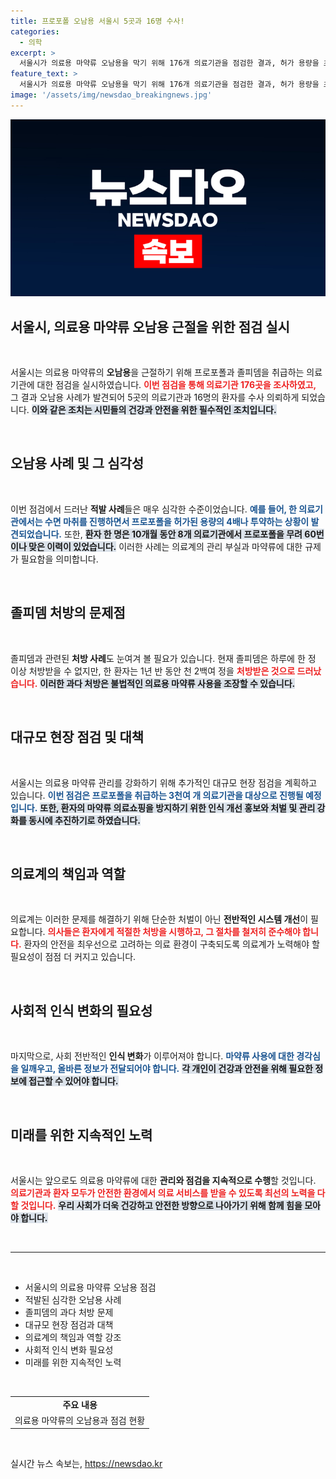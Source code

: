```yaml
---
title: 프로포폴 오남용 서울시 5곳과 16명 수사!
categories:
  - 의학
excerpt: >
  서울시가 의료용 마약류 오남용을 막기 위해 176개 의료기관을 점검한 결과, 허가 용량을 초과해 프로포폴을 투약한 5곳과 환자 16명이 적발됐다. 대규모 점검과 인식 개선을 통해 강력한 관리를 예고한 서울시의 실태를 주목하라!
feature_text: >
  서울시가 의료용 마약류 오남용을 막기 위해 176개 의료기관을 점검한 결과, 허가 용량을 초과해 프로포폴을 투약한 5곳과 환자 16명이 적발됐다. 대규모 점검과 인식 개선을 통해 강력한 관리를 예고한 서울시의 실태를 주목하라!
image: '/assets/img/newsdao_breakingnews.jpg'
---
```


<p><img src="/assets/img/newsdao_breakingnews.jpg" alt="koreaapp 속보" /></p>

<h2 data-ke-size="size26">서울시, 의료용 마약류 오남용 근절을 위한 점검 실시</h2>

<p data-ke-size="size16">&nbsp;</p>

<p>서울시는 의료용 마약류의 <b>오남용</b>을 근절하기 위해 프로포폴과 졸피뎀을 취급하는 의료기관에 대한 점검을 실시하였습니다. <b><span style="color: #ee2323;">이번 점검을 통해 의료기관 176곳을 조사하였고,</span></b> 그 결과 오남용 사례가 발견되어 5곳의 의료기관과 16명의 환자를 수사 의뢰하게 되었습니다. <b><span style="background-color: #21538527;">이와 같은 조치는 시민들의 건강과 안전을 위한 필수적인 조치입니다.</span></b> </p>

<p data-ke-size="size16">&nbsp;</p>

<h2 data-ke-size="size26">오남용 사례 및 그 심각성</h2>

<p data-ke-size="size16">&nbsp;</p>

<p>이번 점검에서 드러난 <b>적발 사례</b>들은 매우 심각한 수준이었습니다. <b><span style="color: #1a5490;">예를 들어, 한 의료기관에서는 수면 마취를 진행하면서 프로포폴을 허가된 용량의 4배나 투약하는 상황이 발견되었습니다.</span></b> 또한, <b><span style="background-color: #21538527;">환자 한 명은 10개월 동안 8개 의료기관에서 프로포폴을 무려 60번이나 맞은 이력이 있었습니다.</span></b> 이러한 사례는 의료계의 관리 부실과 마약류에 대한 규제가 필요함을 의미합니다.</p>

<p data-ke-size="size16">&nbsp;</p>

<h2 data-ke-size="size26">졸피뎀 처방의 문제점</h2>

<p data-ke-size="size16">&nbsp;</p>

<p>졸피뎀과 관련된 <b>처방 사례</b>도 눈여겨 볼 필요가 있습니다. 현재 졸피뎀은 하루에 한 정 이상 처방받을 수 없지만, 한 환자는 1년 반 동안 천 2백여 정을 <b><span style="color: #ee2323;">처방받은 것으로 드러났습니다.</span></b> <b><span style="background-color: #21538527;">이러한 과다 처방은 불법적인 의료용 마약류 사용을 조장할 수 있습니다.</span></b></p>

<p data-ke-size="size16">&nbsp;</p>

<h2 data-ke-size="size26">대규모 현장 점검 및 대책</h2>

<p data-ke-size="size16">&nbsp;</p>

<p>서울시는 의료용 마약류 관리를 강화하기 위해 추가적인 대규모 현장 점검을 계획하고 있습니다. <b><span style="color: #1a5490;">이번 점검은 프로포폴을 취급하는 3천여 개 의료기관을 대상으로 진행될 예정입니다.</span></b> <b><span style="background-color: #21538527;">또한, 환자의 마약류 의료쇼핑을 방지하기 위한 인식 개선 홍보와 처벌 및 관리 강화를 동시에 추진하기로 하였습니다.</span></b></p>

<p data-ke-size="size16">&nbsp;</p>

<h2 data-ke-size="size26">의료계의 책임과 역할</h2>

<p data-ke-size="size16">&nbsp;</p>

<p>의료계는 이러한 문제를 해결하기 위해 단순한 처벌이 아닌 <b>전반적인 시스템 개선</b>이 필요합니다. <b><span style="color: #ee2323;">의사들은 환자에게 적절한 처방을 시행하고, 그 절차를 철저히 준수해야 합니다.</span></b> 환자의 안전을 최우선으로 고려하는 의료 환경이 구축되도록 의료계가 노력해야 할 필요성이 점점 더 커지고 있습니다.</p>

<p data-ke-size="size16">&nbsp;</p>

<h2 data-ke-size="size26">사회적 인식 변화의 필요성</h2>

<p data-ke-size="size16">&nbsp;</p>

<p>마지막으로, 사회 전반적인 <b>인식 변화</b>가 이루어져야 합니다. <b><span style="color: #1a5490;">마약류 사용에 대한 경각심을 일깨우고, 올바른 정보가 전달되어야 합니다.</span></b> <b><span style="background-color: #21538527;">각 개인이 건강과 안전을 위해 필요한 정보에 접근할 수 있어야 합니다.</span></b> </p>

<p data-ke-size="size16">&nbsp;</p>

<h2 data-ke-size="size26">미래를 위한 지속적인 노력</h2>

<p data-ke-size="size16">&nbsp;</p>

<p>서울시는 앞으로도 의료용 마약류에 대한 <b>관리와 점검을 지속적으로 수행</b>할 것입니다. <b><span style="color: #ee2323;">의료기관과 환자 모두가 안전한 환경에서 의료 서비스를 받을 수 있도록 최선의 노력을 다할 것입니다.</span></b> <b><span style="background-color: #21538527;">우리 사회가 더욱 건강하고 안전한 방향으로 나아가기 위해 함께 힘을 모아야 합니다.</span></b></p>

<p data-ke-size="size16">&nbsp;</p>

<hr>

<p data-ke-size="size16">&nbsp;</p>

<ul>
  <li>서울시의 의료용 마약류 오남용 점검</li>
  <li>적발된 심각한 오남용 사례</li>
  <li>졸피뎀의 과다 처방 문제</li>
  <li>대규모 현장 점검과 대책</li>
  <li>의료계의 책임과 역할 강조</li>
  <li>사회적 인식 변화 필요성</li>
  <li>미래를 위한 지속적인 노력</li>
</ul>

<p data-ke-size="size16">&nbsp;</p> 

<table style="width:100%">
  <tr>
    <td style="text-align: center; height: 17px;"><b>주요 내용</b></td>
  </tr>
  <tr>
    <td style="text-align: center; height: 17px;">의료용 마약류의 오남용과 점검 현황</td>
  </tr>
</table>

<p data-ke-size="size16">&nbsp;</p>
실시간 뉴스 속보는, <a href="https://newsdao.kr" rel="dofollow">https://newsdao.kr</a>



